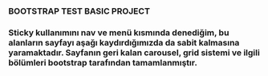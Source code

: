 ### BOOTSTRAP TEST BASIC PROJECT

### Sticky kullanımını nav ve menü kısmında denediğim, bu alanların sayfayı aşağı kaydırdığımızda da sabit kalmasına yaramaktadır. Sayfanın geri kalan carousel, grid sistemi ve ilgili bölümleri bootstrap tarafından tamamlanmıştır.
